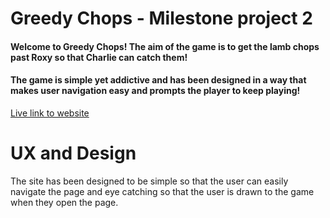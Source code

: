 # Greedy Chops - Milestone project 2
#### Welcome to Greedy Chops! The aim of the game is to get the lamb chops past Roxy so that Charlie can catch them!
#### The game is simple yet addictive and has been designed in a way that makes user navigation easy and prompts the player to keep playing!

[Live link to website](https://https://bky93.github.io/Greedy-chops-project-2/)

# __UX and Design__
The site has been designed to be simple so that the user can easily navigate the page and eye catching so that the user is drawn to the game when they open the page. 



